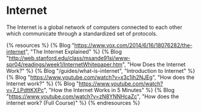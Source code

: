 # Internet

The Internet is a global network of computers connected to each other which communicate through a standardized set of protocols.

{% resources %}
  {% Blog "https://www.vox.com/2014/6/16/18076282/the-internet", "The Internet Explained" %}
  {% Blog "http://web.stanford.edu/class/msande91si/www-spr04/readings/week1/InternetWhitepaper.htm", "How Does the Internet Work?" %}
  {% Blog "/guides/what-is-internet", "Introduction to Internet" %}
  {% Blog "https://www.youtube.com/watch?v=x3c1ih2NJEg", "How does the Internet work?" %}
  {% Blog "https://www.youtube.com/watch?v=7_LPdttKXPc", "How the Internet Works in 5 Minutes" %}
  {% Blog "https://www.youtube.com/watch?v=zN8YNNHcaZc", "How does the internet work? (Full Course)" %}
{% endresources %}
